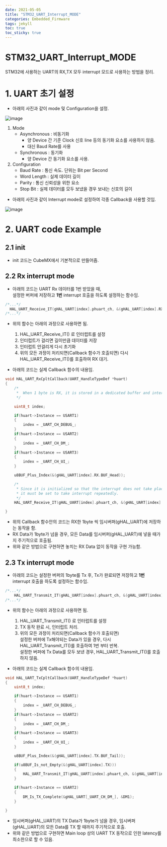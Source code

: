 ```yaml
---
date: 2021-05-05
title: "STM32_UART_Interrupt_MODE"
categories: Embedded_Firmware
tags: jekyll
toc: true  
toc_sticky: true 
---
```


STM32_UART_Interrupt_MODE
=============

STM32에 사용하는 UART의 RX,TX 모두 interrupt 모드로 사용하는 방법을 정리.  

# 1. UART 초기 설정
* 아래의 사진과 같이 mode 및 Configuration을 설정.    

![image](https://user-images.githubusercontent.com/79636864/117088096-70893900-ad8c-11eb-9b18-cff6fed1d334.png)    

1. Mode
    * Asynchronous : 비동기화
        * 양 Device 간 기준 Clock 신호 line 등의 동기화 요소를 사용하지 않음.
        * 대신 Baud Rate를 사용
    * Synchronous : 동기화
        * 양 Device 간 동기화 요소를 사용.
2. Configuration
    * Baud Rate : 통신 속도. 단위는 Bit per Second
    * Word Length : 실제 데이터 길이
    * Parity : 통신 신뢰성을 위한 요소
    * Stop Bit : 실제 데이터를 모두 보냈을 경우 보내는 신호의 길이

* 아래의 사진과 같이 Interrupt mode로 설정하여 각종 Callback을 사용할 것임.    

![image](https://user-images.githubusercontent.com/79636864/117088288-fdcc8d80-ad8c-11eb-8f1a-8f955cb7afdc.png)    

# 2. UART code Example
## 2.1 init
* init 코드는 CubeMX에서 기본적으로 만들어줌.

## 2.2 Rx interrupt mode
* 아래의 코드는 UART Rx 데이터를 1번 받았을 때,    
  설정한 버퍼에 저장하고 **1번** interrupt 호출을 하도록 설정하는 함수임.    
  
~~~c++
/*...*/
  HAL_UART_Receive_IT(gHAL_UART[index].phuart_ch, &(gHAL_UART[index].RX.BUF[gHAL_UART[index].RX.BUF_Head]), 1);
/*...*/
~~~    

* 위의 함수는 아래의 과정으로 사용하면 됨.
    1. HAL_UART_Receive_IT() 로 인터럽트를 설정
    2. 인터럽트가 걸리면 길이만큼 데이터를 저장
    3. 인터럽트 안걸리게 다시 초기화
    4. 위의 모든 과정이 처리되면(Callback 함수가 호출되면) 다시 HAL_UART_Receive_IT()를 호출하여 RX 대기.

* 아래의 코드는 실제 Callback 함수의 내용임.    

~~~c++
void HAL_UART_RxCpltCallback(UART_HandleTypeDef *huart)
{
	/*
	 *  When 1 byte is RX, it is stored in a dedicated buffer and interrupt callback is called.
	 */

	uint8_t index;

	if(huart->Instance == USART1)
	{
		index = _UART_CH_DEBUG_;
	}
	if(huart->Instance == USART2)
	{
		index = _UART_CH_DM_;
	}
	if(huart->Instance == USART3)
	{
		index = _UART_CH_UI_;
	}

	u8BUF_Plus_Index(&(gHAL_UART[index].RX.BUF_Head));

	/*
	 * Since it is initialized so that the interrupt does not take place,
	 * it must be set to take interrupt repeatedly.
	 */
	HAL_UART_Receive_IT(gHAL_UART[index].phuart_ch, &(gHAL_UART[index].RX.BUF[gHAL_UART[index].RX.BUF_Head]), 1);

}
~~~    

* 위의 Callback 함수안의 코드는 RX한 1byte 씩 임시버퍼(gHAL_UART)에 저장하는 동작을 함.
* RX Data가 1byte가 넘을 경우, 모든 Data를 임시버퍼(gHAL_UART)에 넣을 때가지 주기적으로 호출됨.
* 위와 같은 방법으로 구현하면 놓치는 RX Data 없이 동작을 구현 가능함.

## 2.3 Tx interrupt mode
* 아래의 코드는 설정한 버퍼의 1byte를 Tx 후, Tx가 완료되면 저장하고 **1번** interrupt 호출을 하도록 설정하는 함수임.    

~~~c++
/*...*/
	HAL_UART_Transmit_IT(gHAL_UART[index].phuart_ch, &(gHAL_UART[index].TX.BUF[gHAL_UART[index].TX.BUF_Tail]), 1);
/*...*/
~~~    

* 위의 함수는 아래의 과정으로 사용하면 됨.
    1. HAL_UART_Transmit_IT() 로 인터럽트를 설정
    2. TX 동작 완료 시, 인터럽트 처리.
    4. 위의 모든 과정이 처리되면(Callback 함수가 호출되면)    
       설정한 버퍼에 Tx해야되는 Data가 있을 경우, 다시 HAL_UART_Transmit_IT()를 호출하여 1번 부터 반복.    
       설정한 버퍼에 Tx Data를 모두 보낸 경우, HAL_UART_Transmit_IT()를 호출하지 않음.

* 아래의 코드는 실제 Callback 함수의 내용임.    

~~~c++
void HAL_UART_TxCpltCallback(UART_HandleTypeDef *huart)
{
	uint8_t index;

	if(huart->Instance == USART1)
	{
		index = _UART_CH_DEBUG_;
	}
	if(huart->Instance == USART2)
	{
		index = _UART_CH_DM_;
	}
	if(huart->Instance == USART3)
	{
		index = _UART_CH_UI_;
	}

	u8BUF_Plus_Index(&(gHAL_UART[index].TX.BUF_Tail));

	if(u8BUF_Is_not_Empty(&(gHAL_UART[index].TX)))
	{
		HAL_UART_Transmit_IT(gHAL_UART[index].phuart_ch, &(gHAL_UART[index].TX.BUF[gHAL_UART[index].TX.BUF_Tail]), 1);
	}

	if(huart->Instance == USART2)
	{
		DM_Is_TX_Complete(&gHAL_UART[_UART_CH_DM_], &DM1);
	}

}
~~~    

* 임시버퍼(gHAL_UART)의 TX Data가 1byte가 넘을 경우, 임시버퍼(gHAL_UART)의 모든 Data를 TX 할 때까지 주기적으로 호출.
* 위와 같은 방법으로 구현하면 Main loop 상의 UART TX 동작으로 인한 latency를 최소한으로 할 수 있음.    

